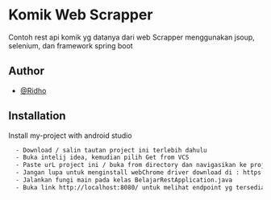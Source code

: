 
# Komik Web Scrapper

Contoh rest api komik yg datanya dari web Scrapper menggunakan jsoup, selenium, dan framework spring boot 

## Author

- [@Ridho](https://github.com/Ridhoardhiansyah7/)



## Installation

Install my-project with android studio
```bash
  - Download / salin tautan project ini terlebih dahulu
  - Buka intelij idea, kemudian pilih Get from VCS
  - Paste urL project ini / buka from directory dan navigasikan ke projek ini 
  - Jangan lupa untuk menginstall webChrome driver download di : https://chromedriver.chromium.org/downloads dan sesuaikan dengan versi chrome kalian
  - Jalankan fungi main pada kelas BelajarRestApplication.java
  - Buka link http://localhost:8080/ untuk melihat endpoint yg tersedia
```
    